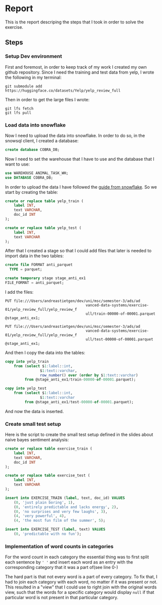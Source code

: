 # Report

This is the report descriping the steps that I took in order to solve the exercise.

## Steps

### Setup Dev environment
First and foremost, in order to keep track of my work I created my own github repository. Since I need the training and test data from yelp, I wrote the following in my terminal:
```
git submodule add https://huggingface.co/datasets/Yelp/yelp_review_full 
```

Then in order to get the large files I wrote:
```
git lfs fetch
git lfs pull
```

### Load data into snowflake

Now I need to upload the data into snowflake. In order to do so, in the snowsql client, I created a database:

```sql
create database COBRA_DB;
```

Now I need to set the warehouse that I have to use and the database that I want to use:

```sql
use WAREHOUSE ANIMAL_TASK_WH;
use DATABASE COBRA_DB;
```

In order to upload the data I have followed the [guide from snowflake](https://docs.snowflake.com/en/user-guide/tutorials/script-data-load-transform-parquet#prerequisites). So we start by creating the table:

```sql
create or replace table yelp_train (
    label INT,
    text VARCHAR,
    doc_id INT
);

create or replace table yelp_test (
    label INT,
    text VARCHAR
);
```

After that I created a stage so that I could add files that later is needed to import data in the two tables:

```sql
create file FORMAT anti_parquet
  TYPE = parquet;

create temporary stage stage_anti_ex1
FILE_FORMAT = anti_parquet;
```

I add the files:
```
PUT file:///Users/andreastietgen/dev/uni/msc/semester-3/ads/ad
                                     vanced-data-systems/exercise-01/yelp_review_full/yelp_review_f
                                     ull/train-00000-of-00001.parquet @stage_anti_ex1;

PUT file:///Users/andreastietgen/dev/uni/msc/semester-3/ads/ad
                                     vanced-data-systems/exercise-01/yelp_review_full/yelp_review_f
                                     ull/test-00000-of-00001.parquet @stage_anti_ex1;
```

And then I copy the data into the tables:
```sql
copy into yelp_train
    from (select $1:label::int,
                $1:text::varchar,
                row_number() over (order by $1:text::varchar)
         from @stage_anti_ex1/train-00000-of-00001.parquet);

copy into yelp_test
    from (select $1:label::int,
                $1:text::varchar
         from @stage_anti_ex1/test-00000-of-00001.parquet);
```

And now the data is inserted.

### Create small test setup
Here is the script to create the small test setup defined in the slides about naive bayes sentiment analysis:
```sql
create or replace table exercise_train (
    label INT,
    text VARCHAR,
    doc_id INT
);

create or replace table exercise_test (
    label INT,
    text VARCHAR
);

insert into EXERCISE_TRAIN (label, text, doc_id) VALUES
    (0, 'just plain boring', 1),
    (0, 'entirely predictable and lacks energy', 2),
    (0, 'no surprises and very few laughs', 3),
    (4, 'very powerful', 4),
    (4, 'the most fun film of the summer', 5);

insert into EXERCISE_TEST (label, text) VALUES
    (0, 'predictable with no fun');
```

### Implementation of word counts in categories
For the word count in each category the essential thing was to first split each sentence by `' '` and insert each word as an entry with the corresponding category that it was a part of(see line 0-)

The hard part is that not every word is a part of every category. To fix that, I had to join each category with each word, no matter if it was present or not. This resulted in a "view" that I could use to right join with the original words view, such that the words for a specific category would display `null` if that particular word is not present in that particular category.